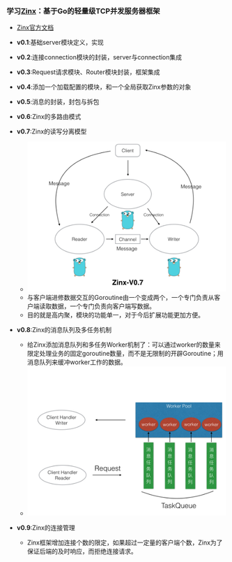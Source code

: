 ### 学习[Zinx](https://github.com/aceld/zinx)：基于Go的轻量级TCP并发服务器框架

* [Zinx官方文档](https://www.yuque.com/aceld/npyr8s)
* **v0.1**:基础server模块定义，实现
* **v0.2**:连接connection模块的封装，server与connection集成
* **v0.3**:Request请求模块、Router模块封装，框架集成
* **v0.4**:添加一个加载配置的模块，和一个全局获取Zinx参数的对象
* **v0.5**:消息的封装，封包与拆包
* **v0.6**:Zinx的多路由模式
* **v0.7**:Zinx的读写分离模型
  * ![](./images/Zinx-V0.7架构模型.jpeg)
  * 与客户端进修数据交互的Goroutine由一个变成两个，一个专门负责从客户端读取数据，一个专门负责向客户端写数据。
  * 目的就是高内聚，模块的功能单一，对于今后扩展功能更加方便。
* **v0.8**:Zinx的消息队列及多任务机制
  * 给Zinx添加消息队列和多任务Worker机制了：可以通过worker的数量来限定处理业务的固定goroutine数量，而不是无限制的开辟Goroutine；用消息队列来缓冲worker工作的数据。
  * ![](./images/Zinx-V0.8多任务消息队列.jpeg)

* **v0.9**:Zinx的连接管理
  * Zinx框架增加连接个数的限定，如果超过一定量的客户端个数，Zinx为了保证后端的及时响应，而拒绝连接请求。
